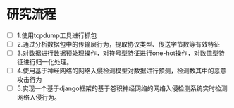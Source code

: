 # 研究流程

- [ ] 1.使用tcpdump工具进行抓包
- [ ] 2.通过分析数据包中的传输层行为，提取协议类型、传送字节数等有效特征
- [ ] 3.对数据进行数据预处理操作，对符号型特征进行one-hot操作，对数值型特征进行归一化处理。
- [ ] 4.使用基于神经网络的网络入侵检测模型对数据进行预测，检测数其中的恶意攻击行为
- [ ] 5.实现一个基于django框架的基于卷积神经网络的网络入侵检测系统实时检测网络入侵行为。